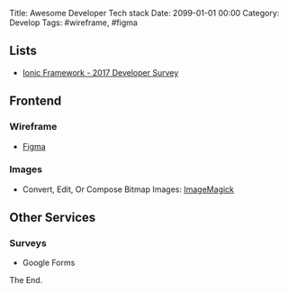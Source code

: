 
Title: Awesome Developer Tech stack
Date: 2099-01-01 00:00
Category: Develop
Tags: #wireframe, #figma

## Lists

* [Ionic Framework - 2017 Developer Survey](https://ionicframework.com/survey/2017#results)

## Frontend

###  Wireframe

* [Figma](https://www.figma.com/features)

### Images

* Convert, Edit, Or Compose Bitmap Images: [ImageMagick](https://www.imagemagick.org/script/index.php)

## Other Services

### Surveys

* Google Forms

The End.
